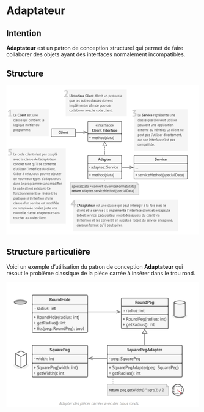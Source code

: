 # Adaptateur

## Intention

**Adaptateur** est un patron de conception structurel qui permet de faire collaborer des objets ayant des interfaces
normalement incompatibles.

## Structure

![Graph](Graph.png)

## Structure particulière

Voici un exemple d’utilisation du patron de conception **Adaptateur** qui résout le problème classique de la pièce
carrée à insérer dans le trou rond.

![Graph2](Graph2.png)